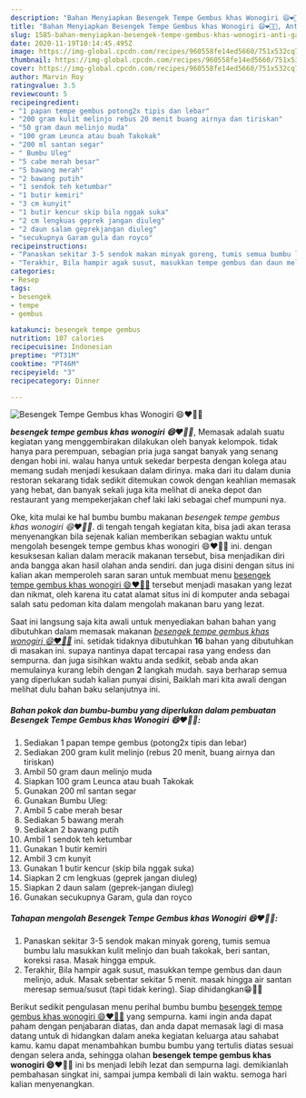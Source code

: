 ```yaml
---
description: "Bahan Menyiapkan Besengek Tempe Gembus khas Wonogiri 😄❤️👍🏻, Anti Gagal"
title: "Bahan Menyiapkan Besengek Tempe Gembus khas Wonogiri 😄❤️👍🏻, Anti Gagal"
slug: 1585-bahan-menyiapkan-besengek-tempe-gembus-khas-wonogiri-anti-gagal
date: 2020-11-19T10:14:45.495Z
image: https://img-global.cpcdn.com/recipes/960558fe14ed5660/751x532cq70/besengek-tempe-gembus-khas-wonogiri-😄❤️👍🏻-foto-resep-utama.jpg
thumbnail: https://img-global.cpcdn.com/recipes/960558fe14ed5660/751x532cq70/besengek-tempe-gembus-khas-wonogiri-😄❤️👍🏻-foto-resep-utama.jpg
cover: https://img-global.cpcdn.com/recipes/960558fe14ed5660/751x532cq70/besengek-tempe-gembus-khas-wonogiri-😄❤️👍🏻-foto-resep-utama.jpg
author: Marvin Roy
ratingvalue: 3.5
reviewcount: 5
recipeingredient:
- "1 papan tempe gembus potong2x tipis dan lebar"
- "200 gram kulit melinjo rebus 20 menit buang airnya dan tiriskan"
- "50 gram daun melinjo muda"
- "100 gram Leunca atau buah Takokak"
- "200 ml santan segar"
- " Bumbu Uleg"
- "5 cabe merah besar"
- "5 bawang merah"
- "2 bawang putih"
- "1 sendok teh ketumbar"
- "1 butir kemiri"
- "3 cm kunyit"
- "1 butir kencur skip bila nggak suka"
- "2 cm lengkuas geprek jangan diuleg"
- "2 daun salam geprekjangan diuleg"
- "secukupnya Garam gula dan royco"
recipeinstructions:
- "Panaskan sekitar 3-5 sendok makan minyak goreng, tumis semua bumbu lalu masukkan kulit melinjo dan buah takokak, beri santan, koreksi rasa. Masak hingga empuk."
- "Terakhir, Bila hampir agak susut, masukkan tempe gembus dan daun melinjo, aduk. Masak sebentar sekitar 5 menit. masak hingga air santan meresap semua/susut (tapi tidak kering). Siap dihidangkan😁🙏🏻"
categories:
- Resep
tags:
- besengek
- tempe
- gembus

katakunci: besengek tempe gembus 
nutrition: 107 calories
recipecuisine: Indonesian
preptime: "PT31M"
cooktime: "PT46M"
recipeyield: "3"
recipecategory: Dinner

---
```



![Besengek Tempe Gembus khas Wonogiri 😄❤️👍🏻](https://img-global.cpcdn.com/recipes/960558fe14ed5660/751x532cq70/besengek-tempe-gembus-khas-wonogiri-😄❤️👍🏻-foto-resep-utama.jpg)

<b><i>besengek tempe gembus khas wonogiri 😄❤️👍🏻</i></b>, Memasak adalah suatu kegiatan yang menggembirakan dilakukan oleh banyak kelompok. tidak hanya para perempuan, sebagian pria juga sangat banyak yang senang dengan hobi ini. walau hanya untuk sekedar berpesta dengan kolega atau memang sudah menjadi kesukaan dalam dirinya. maka dari itu dalam dunia restoran sekarang tidak sedikit ditemukan cowok dengan keahlian memasak yang hebat, dan banyak sekali juga kita melihat di aneka depot dan restaurant yang mempekerjakan chef laki laki sebagai chef mumpuni nya.



Oke, kita mulai ke hal bumbu bumbu makanan <i>besengek tempe gembus khas wonogiri 😄❤️👍🏻</i>. di tengah tengah kegiatan kita, bisa jadi akan terasa menyenangkan bila sejenak kalian memberikan sebagian waktu untuk mengolah besengek tempe gembus khas wonogiri 😄❤️👍🏻 ini. dengan kesuksesan kalian dalam meracik makanan tersebut, bisa menjadikan diri anda bangga akan hasil olahan anda sendiri. dan juga disini dengan situs ini kalian akan memperoleh saran saran untuk membuat menu <u>besengek tempe gembus khas wonogiri 😄❤️👍🏻</u> tersebut menjadi masakan yang lezat dan nikmat, oleh karena itu catat alamat situs ini di komputer anda sebagai salah satu pedoman kita dalam mengolah makanan baru yang lezat.


Saat ini langsung saja kita awali untuk menyediakan bahan bahan yang dibutuhkan dalam memasak makanan <u><i>besengek tempe gembus khas wonogiri 😄❤️👍🏻</i></u> ini. setidak tidaknya dibutuhkan <b>16</b> bahan yang dibutuhkan di masakan ini. supaya nantinya dapat tercapai rasa yang endess dan sempurna. dan juga sisihkan waktu anda sedikit, sebab anda akan memulainya kurang lebih dengan <b>2</b> langkah mudah. saya berharap semua yang diperlukan sudah kalian punyai disini, Baiklah mari kita awali dengan melihat dulu bahan baku selanjutnya ini.

<!--inarticleads1-->

##### Bahan pokok dan bumbu-bumbu yang diperlukan dalam pembuatan Besengek Tempe Gembus khas Wonogiri 😄❤️👍🏻:

1. Sediakan 1 papan tempe gembus (potong2x tipis dan lebar)
1. Sediakan 200 gram kulit melinjo (rebus 20 menit, buang airnya dan tiriskan)
1. Ambil 50 gram daun melinjo muda
1. Siapkan 100 gram Leunca atau buah Takokak
1. Gunakan 200 ml santan segar
1. Gunakan  Bumbu Uleg:
1. Ambil 5 cabe merah besar
1. Sediakan 5 bawang merah
1. Sediakan 2 bawang putih
1. Ambil 1 sendok teh ketumbar
1. Gunakan 1 butir kemiri
1. Ambil 3 cm kunyit
1. Gunakan 1 butir kencur (skip bila nggak suka)
1. Siapkan 2 cm lengkuas (geprek jangan diuleg)
1. Siapkan 2 daun salam (geprek-jangan diuleg)
1. Gunakan secukupnya Garam, gula dan royco




<!--inarticleads2-->

##### Tahapan mengolah Besengek Tempe Gembus khas Wonogiri 😄❤️👍🏻:

1. Panaskan sekitar 3-5 sendok makan minyak goreng, tumis semua bumbu lalu masukkan kulit melinjo dan buah takokak, beri santan, koreksi rasa. Masak hingga empuk.
1. Terakhir, Bila hampir agak susut, masukkan tempe gembus dan daun melinjo, aduk. Masak sebentar sekitar 5 menit. masak hingga air santan meresap semua/susut (tapi tidak kering). Siap dihidangkan😁🙏🏻




Berikut sedikit pengulasan menu perihal bumbu bumbu <u>besengek tempe gembus khas wonogiri 😄❤️👍🏻</u> yang sempurna. kami ingin anda dapat paham dengan penjabaran diatas, dan anda dapat memasak lagi di masa datang untuk di hidangkan dalam aneka kegiatan keluarga atau sahabat kamu. kamu dapat menambahkan bumbu bumbu yang tertulis diatas sesuai dengan selera anda, sehingga olahan <b>besengek tempe gembus khas wonogiri 😄❤️👍🏻</b> ini bs menjadi lebih lezat dan sempurna lagi. demikianlah pembahasan singkat ini, sampai jumpa kembali di lain waktu. semoga hari kalian menyenangkan.
